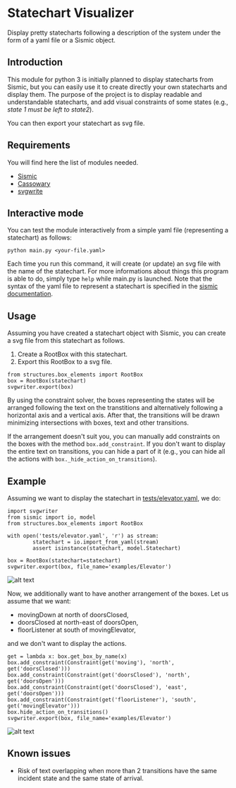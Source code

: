 # Statechart Visualizer
Display pretty statecharts following a description of the system under the form of a yaml file or a Sismic object.

## Introduction
This module for python 3 is initially planned to display statecharts from Sismic, but you can
easily use it to create directly your own statecharts and display them. The purpose of the
project is to display readable and understandable statecharts, and add visual constraints of some states (e.g., *state 1 must be left to state2*).

You can then export your statechart as svg file.

## Requirements
You will find here the list of modules needed.

- [Sismic](https://github.com/AlexandreDecan/sismic)
- [Cassowary](https://github.com/pybee/cassowary)
- [svgwrite](https://github.com/biazzotto/svgwrite)

## Interactive mode
You can test the module interactively from a simple yaml file (representing
a statechart) as follows:
```
python main.py <your-file.yaml>
```

Each time you run this command, it will create (or update) an svg file with the name of the statechart.
For more informations about things this program is able to do, simply type `help` while 
main.py is launched.
Note that the syntax of the yaml file to represent a statechart is specified in the [sismic documentation](http://sismic.readthedocs.io/en/master/format.html#defining-statecharts-in-yaml).

## Usage

Assuming you have created a statechart object with Sismic, you can create a svg file from this statechart as follows.

1. Create a RootBox with this statechart.
2. Export this RootBox to a svg file.

```
from structures.box_elements import RootBox
box = RootBox(statechart)
svgwriter.export(box)
```
By using the constraint solver, the boxes representing the states will be arranged
following the text on the transtitions and alternatively following a horizontal axis and a vertical axis.
After that, the transitions will be drawn minimizing intersections with boxes, text and other transitions.

If the arrangement doesn't suit you, you can manually add constraints on the boxes with the method `box.add_constraint`.
If you don't want to display the entire text on transitions, you can hide a part of it (e.g., you can hide all the actions with 
`box._hide_action_on_transitions`).

## Example

Assuming we want to display the statechart in [tests/elevator.yaml](https://github.com/radioGiorgio/statechart-visualizer/blob/master/tests/elevator.yaml), we do:
```
import svgwriter
from sismic import io, model
from structures.box_elements import RootBox

with open('tests/elevator.yaml', 'r') as stream:
        statechart = io.import_from_yaml(stream)
        assert isinstance(statechart, model.Statechart)

box = RootBox(statechart=statechart)
svgwriter.export(box, file_name='examples/Elevator')
```

![alt text](https://cdn.rawgit.com/radioGiorgio/statechart-visualizer/master/examples/Elevator_simple.svg)

Now, we additionally want to have another arrangement of the boxes.
Let us assume that we want:
- movingDown at north of doorsClosed,
- doorsClosed at north-east of doorsOpen,
- floorListener at south of movingElevator,

and we don't want to display the actions.

```
get = lambda x: box.get_box_by_name(x)
box.add_constraint(Constraint(get('moving'), 'north', get('doorsClosed')))
box.add_constraint(Constraint(get('doorsClosed'), 'north', get('doorsOpen')))
box.add_constraint(Constraint(get('doorsClosed'), 'east', get('doorsOpen')))
box.add_constraint(Constraint(get('floorListener'), 'south', get('movingElevator')))
box.hide_action_on_transitions()
svgwriter.export(box, file_name='examples/Elevator')
```

![alt text](https://cdn.rawgit.com/radioGiorgio/statechart-visualizer/master/examples/Elevator.svg)

## Known issues
- Risk of text overlapping when more than 2 transitions have the same incident state and the same state of arrival.
